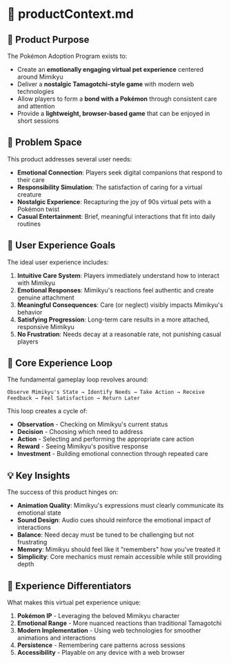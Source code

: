 # **📱 productContext.md**

## **🎯 Product Purpose**

The Pokémon Adoption Program exists to:

- Create an **emotionally engaging virtual pet experience** centered around Mimikyu
- Deliver a **nostalgic Tamagotchi-style game** with modern web technologies
- Allow players to form a **bond with a Pokémon** through consistent care and attention
- Provide a **lightweight, browser-based game** that can be enjoyed in short sessions

## **🧩 Problem Space**

This product addresses several user needs:

- **Emotional Connection**: Players seek digital companions that respond to their care
- **Responsibility Simulation**: The satisfaction of caring for a virtual creature
- **Nostalgic Experience**: Recapturing the joy of 90s virtual pets with a Pokémon twist
- **Casual Entertainment**: Brief, meaningful interactions that fit into daily routines

## **👤 User Experience Goals**

The ideal user experience includes:

1. **Intuitive Care System**: Players immediately understand how to interact with Mimikyu
2. **Emotional Responses**: Mimikyu's reactions feel authentic and create genuine attachment
3. **Meaningful Consequences**: Care (or neglect) visibly impacts Mimikyu's behavior
4. **Satisfying Progression**: Long-term care results in a more attached, responsive Mimikyu
5. **No Frustration**: Needs decay at a reasonable rate, not punishing casual players

## **🔄 Core Experience Loop**

The fundamental gameplay loop revolves around:

```
Observe Mimikyu's State → Identify Needs → Take Action → Receive Feedback → Feel Satisfaction → Return Later
```

This loop creates a cycle of:
- **Observation** - Checking on Mimikyu's current status
- **Decision** - Choosing which need to address
- **Action** - Selecting and performing the appropriate care action
- **Reward** - Seeing Mimikyu's positive response
- **Investment** - Building emotional connection through repeated care

## **💡 Key Insights**

The success of this product hinges on:

- **Animation Quality**: Mimikyu's expressions must clearly communicate its emotional state
- **Sound Design**: Audio cues should reinforce the emotional impact of interactions
- **Balance**: Need decay must be tuned to be challenging but not frustrating
- **Memory**: Mimikyu should feel like it "remembers" how you've treated it
- **Simplicity**: Core mechanics must remain accessible while still providing depth

## **🌟 Experience Differentiators**

What makes this virtual pet experience unique:

1. **Pokémon IP** - Leveraging the beloved Mimikyu character
2. **Emotional Range** - More nuanced reactions than traditional Tamagotchi
3. **Modern Implementation** - Using web technologies for smoother animations and interactions
4. **Persistence** - Remembering care patterns across sessions
5. **Accessibility** - Playable on any device with a web browser

